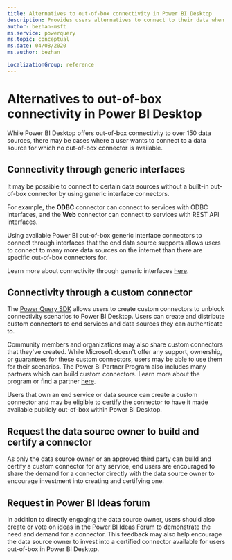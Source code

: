 ```yaml
---
title: Alternatives to out-of-box connectivity in Power BI Desktop
description: Provides users alternatives to connect to their data when no out-of-box connector is available
author: bezhan-msft
ms.service: powerquery
ms.topic: conceptual
ms.date: 04/08/2020
ms.author: bezhan

LocalizationGroup: reference
---
```


# Alternatives to out-of-box connectivity in Power BI Desktop

While Power BI Desktop offers out-of-box connectivity to over 150 data sources, there may be cases where a user wants to connect to a data source for which no out-of-box connector is available. 

## Connectivity through generic interfaces

It may be possible to connect to certain data sources without a built-in out-of-box connector by using generic interface connectors.

For example, the **ODBC** connector can connect to services with ODBC interfaces, and the **Web** connector can connect to services with REST API interfaces.

Using available Power BI out-of-box generic interface connectors to connect through interfaces that the end data source supports allows users to connect to many more data sources on the internet than there are specific out-of-box connectors for. 

Learn more about connectivity through generic interfaces [here](/power-bi/connect-data/desktop-connect-using-generic-interfaces).

## Connectivity through a custom connector

The [Power Query SDK](./installingsdk.md) allows users to create custom connectors to unblock connectivity scenarios to Power BI Desktop. Users can create and distribute custom connectors to end services and data sources they can authenticate to. 

Community members and organizations may also share custom connectors that they've created. While Microsoft doesn't offer any support, ownership, or guarantees for these custom connectors, users may be able to use them for their scenarios. The Power BI Partner Program also includes many partners which can build custom connectors. Learn more about the program or find a partner [here](https://powerbi.microsoft.com/find-a-partner/?term=Power+Query).

Users that own an end service or data source can create a custom connector and may be eligible to [certify](./CertificationSubmission.md) the connector to have it made available publicly out-of-box within Power BI Desktop. 

## Request the data source owner to build and certify a connector

As only the data source owner or an approved third party can build and certify a custom connector for any service, end users are encouraged to share the demand for a connector directly with the data source owner to encourage investment into creating and certifying one.

## Request in Power BI Ideas forum

In addition to directly engaging the data source owner, users should also create or vote on ideas in the [Power BI Ideas Forum](https://ideas.powerbi.com) to demonstrate the need and demand for a connector. This feedback may also help encourage the data source owner to invest into a certified connector available for users out-of-box in Power BI Desktop. 
